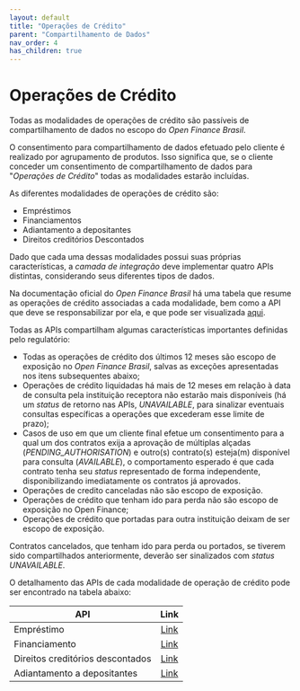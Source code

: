 ```yaml
---
layout: default
title: "Operações de Crédito"
parent: "Compartilhamento de Dados"
nav_order: 4
has_children: true
---
```


# Operações de Crédito

Todas as modalidades de operações de crédito são passíveis de compartilhamento de dados no escopo do *Open Finance Brasil*.

O consentimento para compartilhamento de dados efetuado pelo cliente é realizado por agrupamento de produtos. Isso significa que, se o cliente conceder um consentimento de compartilhamento de dados para "*Operações de Crédito*" todas as modalidades estarão incluídas.

As diferentes modalidades de operações de crédito são:

- Empréstimos
- Financiamentos
- Adiantamento a depositantes
- Direitos creditórios Descontados

Dado que cada uma dessas modalidades possui suas próprias características, a *camada de integração* deve implementar quatro APIs distintas, considerando seus diferentes tipos de dados.

Na documentação oficial do *Open Finance Brasil* há uma tabela que resume as operações de crédito associadas a cada modalidade, bem como a API que deve se responsabilizar por ela, e que pode ser visualizada [aqui][Tabela-Crédito-OFB].

Todas as APIs compartilham algumas características importantes definidas pelo regulatório:

- Todas as operações de crédito dos últimos 12 meses são escopo de exposição no *Open Finance Brasil*, salvas as exceções apresentadas nos itens subsequentes abaixo;
- Operações de crédito liquidadas há mais de 12 meses em relação à data de consulta pela instituição receptora não estarão mais disponíveis (há um *status* de retorno nas APIs, *UNAVAILABLE*, para sinalizar eventuais consultas específicas a operações que excederam esse limite de prazo);
- Casos de uso em que um cliente final efetue um consentimento para a qual um dos contratos exija a aprovação de múltiplas alçadas (*PENDING_AUTHORISATION*) e outro(s) contrato(s) esteja(m) disponível para consulta (*AVAILABLE*), o comportamento esperado é que cada contrato tenha seu *status* representado de forma independente, disponibilizando imediatamente os contratos já aprovados.
- Operações de credito canceladas não são escopo de exposição.
- Operações de crédito que tenham ido para perda não são escopo de exposição no Open Finance;
- Operações de crédito que portadas para outra instituição deixam de ser escopo de exposição.

Contratos cancelados, que tenham ido para perda ou portados, se tiverem sido compartilhados anteriormente, deverão ser sinalizados com *status UNAVAILABLE*.

O detalhamento das APIs de cada modalidade de operação de crédito pode ser encontrado na tabela abaixo:

|API                             |Link                     |
|--------------------------------|:-----------------------:|
|Empréstimo                      |[Link](../../../../apis/Empréstimo.html)|
|Financiamento                   |[Link](../../../../apis/Financiamento.html) |
|Direitos creditórios descontados|[Link](../../../../apis/DireitosCreditórios.html)     |
|Adiantamento a depositantes     |[Link](../../../../apis/Adiantamento.html)            |

[Tabela-Crédito-OFB]: https://openfinancebrasil.atlassian.net/wiki/spaces/OF/pages/320176146/Orienta+es+-+DC+Opera+es+de+cr+dito#Tabela-com-as-modalidades-e-submodalidades-das-APIs-de-opera%C3%A7%C3%B5es-de-cr%C3%A9dito
